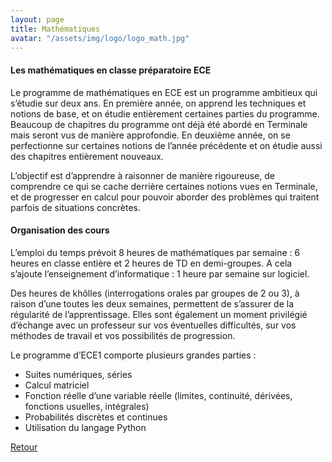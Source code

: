 ```yaml
---
layout: page
title: Mathématiques
avatar: "/assets/img/logo/logo_math.jpg"
---
```


#### Les mathématiques en classe préparatoire ECE ####

Le programme de mathématiques en ECE est un programme ambitieux qui s’étudie sur deux ans. En première année, on apprend les techniques et notions de base, et on étudie entièrement certaines parties du programme. Beaucoup de chapitres du programme ont déjà été abordé en Terminale mais seront vus de manière approfondie. En deuxième année, on se perfectionne sur certaines notions de l’année précédente et on étudie aussi des chapitres entièrement nouveaux.

L’objectif est d’apprendre à raisonner de manière rigoureuse, de comprendre ce qui se cache derrière certaines notions vues en Terminale, et de progresser en calcul pour pouvoir aborder des problèmes qui traitent parfois de situations concrètes.

#### Organisation des cours ####

L’emploi du temps prévoit 8 heures de mathématiques par semaine : 6 heures en classe entière et 2 heures de TD en demi-groupes. A cela s’ajoute l’enseignement d’informatique : 1 heure par semaine sur logiciel.

Des heures de khôlles (interrogations orales par groupes de 2 ou 3), à raison d’une toutes les deux semaines, permettent de s’assurer de la régularité de l’apprentissage. Elles sont également un moment privilégié d’échange avec un professeur sur vos éventuelles difficultés, sur vos méthodes de travail et vos possibilités de progression.

Le programme d’ECE1 comporte plusieurs grandes parties :

- Suites numériques, séries
- Calcul matriciel
- Fonction réelle d’une variable réelle (limites, continuité, dérivées, fonctions usuelles, intégrales)
- Probabilités discrètes et continues
- Utilisation du langage Python

[Retour](/matieres)
